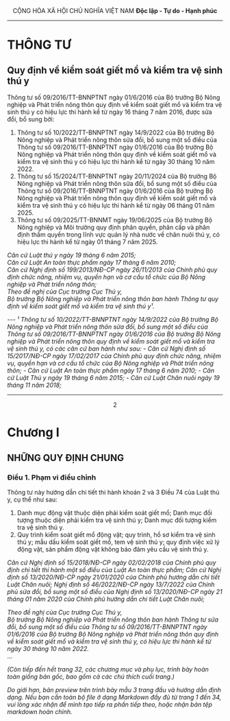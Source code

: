 <center>
CỘNG HÒA XÃ HỘI CHỦ NGHĨA VIỆT NAM  
<b>Độc lập - Tự do - Hạnh phúc</b>  
</center>

---

# THÔNG TƯ
## Quy định về kiểm soát giết mổ và kiểm tra vệ sinh thú y

Thông tư số 09/2016/TT-BNNPTNT ngày 01/6/2016 của Bộ trưởng Bộ Nông nghiệp và Phát triển nông thôn quy định về kiểm soát giết mổ và kiểm tra vệ sinh thú y có hiệu lực thi hành kể từ ngày 16 tháng 7 năm 2016, được sửa đổi, bổ sung bởi:
1. Thông tư số 10/2022/TT-BNNPTNT ngày 14/9/2022 của Bộ trưởng Bộ Nông nghiệp và Phát triển nông thôn sửa đổi, bổ sung một số điều của Thông tư số 09/2016/TT-BNNPTNT ngày 01/6/2016 của Bộ trưởng Bộ Nông nghiệp và Phát triển nông thôn quy định về kiểm soát giết mổ và kiểm tra vệ sinh thú y có hiệu lực thi hành kể từ ngày 30 tháng 10 năm 2022.  
2. Thông tư số 15/2024/TT-BNNPTNT ngày 20/11/2024 của Bộ trưởng Bộ Nông nghiệp và Phát triển nông thôn sửa đổi, bổ sung một số điều của Thông tư số 09/2016/TT-BNNPTNT ngày 01/6/2016 của Bộ trưởng Bộ Nông nghiệp và Phát triển nông thôn quy định về kiểm soát giết mổ và kiểm tra vệ sinh thú y có hiệu lực thi hành kể từ ngày 06 tháng 01 năm 2025.  
3. Thông tư số 09/2025/TT-BNNMT ngày 19/06/2025 của Bộ trưởng Bộ Nông nghiệp và Môi trường quy định phân quyền, phân cấp và phân định thẩm quyền trong lĩnh vực quản lý nhà nước về chăn nuôi thú y, có hiệu lực thi hành kể từ ngày 01 tháng 7 năm 2025.  

*Căn cứ Luật thú y ngày 19 tháng 6 năm 2015;*  
*Căn cứ Luật An toàn thực phẩm ngày 17 tháng 6 năm 2010;*  
*Căn cứ Nghị định số 199/2013/NĐ-CP ngày 26/11/2013 của Chính phủ quy định chức năng, nhiệm vụ, quyền hạn và cơ cấu tổ chức của Bộ Nông nghiệp và Phát triển nông thôn;*   
*Theo đề nghị của Cục trưởng Cục Thú y,*  
*Bộ trưởng Bộ Nông nghiệp và Phát triển nông thôn ban hành Thông tư quy định về kiểm soát giết mổ và kiểm tra vệ sinh thú y¹.*  

<i>
---
¹ Thông tư số 10/2022/TT-BNNPTNT ngày 14/9/2022 của Bộ trưởng Bộ Nông nghiệp và Phát triển nông thôn sửa đổi, bổ sung một số điều của Thông tư số 09/2016/TT-BNNPTNT ngày 01/6/2016 của Bộ trưởng Bộ Nông nghiệp và Phát triển nông thôn quy định về kiểm soát giết mổ và kiểm tra vệ sinh thú y, có các căn cứ ban hành như sau:  
- Căn cứ Nghị định số 15/2017/NĐ-CP ngày 17/02/2017 của Chính phủ quy định chức năng, nhiệm vụ, quyền hạn và cơ cấu tổ chức của Bộ Nông nghiệp và Phát triển nông thôn;  
- Căn cứ Luật An toàn thực phẩm ngày 17 tháng 6 năm 2010;  
- Căn cứ Luật Thú y ngày 19 tháng 6 năm 2015;  
- Căn cứ Luật Chăn nuôi ngày 19 tháng 11 năm 2018;
</i>

---

<div align="center">2</div>

# Chương I
## NHỮNG QUY ĐỊNH CHUNG

### Điều 1. Phạm vi điều chỉnh
Thông tư này hướng dẫn chi tiết thi hành khoản 2 và 3 Điều 74 của Luật thú y, cụ thể như sau:  
1. Danh mục động vật thuộc diện phải kiểm soát giết mổ; Danh mục đối tượng thuộc diện phải kiểm tra vệ sinh thú y; Danh mục đối tượng kiểm tra vệ sinh thú y.  
2. Quy trình kiểm soát giết mổ động vật; quy trình, hồ sơ kiểm tra vệ sinh thú y; mẫu dấu kiểm soát giết mổ, tem vệ sinh thú y; quy định việc xử lý động vật, sản phẩm động vật không bảo đảm yêu cầu vệ sinh thú y.

*Căn cứ Nghị định số 15/2018/NĐ-CP ngày 02/02/2018 của Chính phủ quy định chi tiết thi hành một số điều của Luật An toàn thực phẩm;
Căn cứ Nghị định số 13/2020/NĐ-CP ngày 21/01/2020 của Chính phủ hướng dẫn chi tiết Luật Chăn nuôi;
Nghị định số 46/2022/NĐ-CP ngày 13/7/2022 của Chính phủ sửa đổi, bổ sung một số điều của Nghị định số 13/2020/NĐ-CP ngày 21 tháng 01 năm 2020 của Chính phủ hướng dẫn chi tiết Luật Chăn nuôi;*

*Theo đề nghị của Cục trưởng Cục Thú y,*  
*Bộ trưởng Bộ Nông nghiệp và Phát triển nông thôn ban hành Thông tư sửa đổi, bổ sung một số điều của Thông tư số 09/2016/TT-BNNPTNT ngày 01/6/2016 của Bộ trưởng Bộ Nông nghiệp và Phát triển nông thôn quy định về kiểm soát giết mổ và kiểm tra vệ sinh thú y, có hiệu lực thi hành kể từ ngày 30 tháng 10 năm 2022.*  
...

<i>
(Còn tiếp đến hết trang 32, các chương mục và phụ lục, trình bày hoàn toàn giống bản gốc, bao gồm cả các chú thích cuối trang.)
</i>


*Do giới hạn, bản preview trên trình bày mẫu 3 trang đầu và hướng dẫn định dạng. Nếu bạn cần toàn bộ file ở dạng Markdown đầy đủ từ trang 1 đến 34, vui lòng xác nhận để mình tạo tiếp ra phần tiếp theo, hoặc nhận bản tệp markdown hoàn chỉnh.*